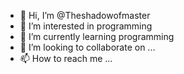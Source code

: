 - 👋 Hi, I’m @Theshadowofmaster
- 👀 I’m interested in programming
- 🌱 I’m currently learning programming
- 💞️ I’m looking to collaborate on ...
- 📫 How to reach me ...

<!---
Theshadowofmaster/Theshadowofmaster is a ✨ special ✨ repository because its `README.md` (this file) appears on your GitHub profile.
You can click the Preview link to take a look at your changes.
--->
